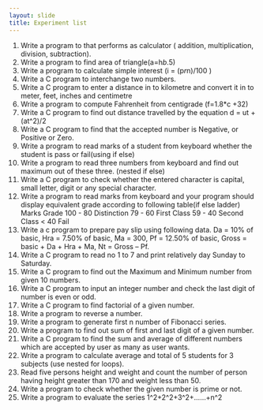 ```yaml
---
layout: slide
title: Experiment list
---
```

1. Write a program to that performs as calculator ( addition, multiplication, division,
subtraction).
2. Write a program to find area of triangle(a=h*b*.5)
3. Write a program to calculate simple interest (i = (p*r*n)/100 )
4. Write a C program to interchange two numbers.
5. Write a C program to enter a distance in to kilometre and convert it in to meter, feet, inches and centimetre 
6. Write a program to compute Fahrenheit from centigrade (f=1.8*c +32)
7. Write a C program to find out distance travelled by the equation d = ut + (at^2)/2
8. Write a C program to find that the accepted number is Negative, or Positive or Zero.
9. Write a program to read marks of a student from keyboard whether the student is pass or fail(using if else)
10. Write a program to read three numbers from keyboard and find out maximum out of these three. (nested if else)
11. Write a C program to check whether the entered character is capital, small letter, digit or any special character.
12. Write a program to read marks from keyboard and your program should display equivalent grade according to following table(if else ladder)
  Marks Grade
  100 - 80 Distinction
  79 - 60 First Class
  59 - 40 Second Class
  < 40 Fail
13. Write a c program to prepare pay slip using following data.
Da = 10% of basic, Hra = 7.50% of basic, Ma = 300,
Pf = 12.50% of basic, Gross = basic + Da + Hra + Ma, Nt = Gross – Pf.
14. Write a C program to read no 1 to 7 and print relatively day Sunday to Saturday.
15. Write a C program to find out the Maximum and Minimum number from given 10 numbers.
16. Write a C program to input an integer number and check the last digit of number is even or odd.
17. Write a C program to find factorial of a given number.
18. Write a program to reverse a number.
19. Write a program to generate first n number of Fibonacci series.
20. Write a program to find out sum of first and last digit of a given number.
21. Write a C program to find the sum and average of different numbers which are accepted by user as many as user wants.
22. Write a program to calculate average and total of 5 students for 3 subjects (use nested for loops).
23. Read five persons height and weight and count the number of person having height greater than 170 and weight less than 50.
24. Write a program to check whether the given number is prime or not.
25. Write a program to evaluate the series 1^2+2^2+3^2+……+n^2

